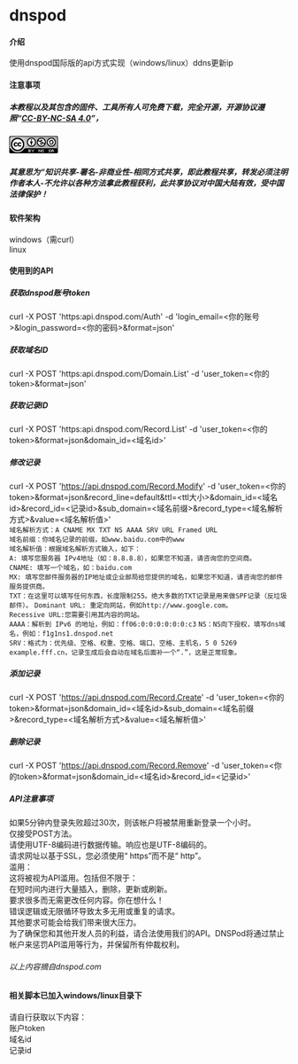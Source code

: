 # dnspod

#### 介绍
使用dnspod国际版的api方式实现（windows/linux）ddns更新ip

#### 注意事项
##### 本教程以及其包含的固件、工具所有人可免费下载，完全开源，开源协议遵照“[CC-BY-NC-SA 4.0](https://creativecommons.org/licenses/by-nc-sa/4.0/deed.zh)”，  
[![image](https://github.com/2879597772/ONT/blob/master/images/CC.png)](https://creativecommons.org/licenses/by-nc-sa/4.0/deed.zh)
##### 其意思为“知识共享-署名-非商业性-相同方式共享，即此教程共享，转发必须注明作者本人-不允许以各种方法拿此教程获利，此共享协议对中国大陆有效，受中国法律保护！

#### 软件架构
windows（需curl）  
linux

#### 使用到的API

##### 获取dnspod账号token
curl -X POST 'https:api.dnspod.com/Auth' -d 'login_email=<你的账号>&login_password=<你的密码>&format=json'
##### 获取域名ID
curl -X POST 'https:api.dnspod.com/Domain.List' -d 'user_token=<你的token>&format=json'
##### 获取记录ID
curl -X POST 'https:api.dnspod.com/Record.List' -d 'user_token=<你的token>&format=json&domain_id=<域名id>'
##### 修改记录
curl -X POST 'https://api.dnspod.com/Record.Modify' -d 'user_token=<你的token>&format=json&record_line=default&ttl=<ttl大小>&domain_id=<域名id>&record_id=<记录id>&sub_domain=<域名前缀>&record_type=<域名解析方式>&value=<域名解析值>'  
`域名解析方式：A CNAME MX TXT NS AAAA SRV URL Framed URL`  
`域名前缀：你域名记录的前缀，如www.baidu.com中的www`  
`域名解析值：根据域名解析方式输入，如下：`  
`A: 填写您服务器 IPv4地址（如：8.8.8.8），如果您不知道，请咨询您的空间商。`  
`CNAME: 填写一个域名，如：baidu.com`  
`MX: 填写您邮件服务器的IP地址或企业邮局给您提供的域名，如果您不知道，请咨询您的邮件服务提供商。`  
`TXT：在这里可以填写任何东西，长度限制255。绝大多数的TXT记录是用来做SPF记录（反垃圾邮件）。`
`Dominant URL: 重定向网站，例如http://www.google.com。`  
`Recessive URL:您需要引用其内容的网站。`  
`AAAA：解析到 IPv6 的地址，例如：ff06:0:0:0:0:0:0:c3`
`NS：NS向下授权，填写dns域名，例如：f1g1ns1.dnspod.net `  
`SRV：格式为：优先级、空格、权重、空格、端口、空格、主机名，5 0 5269 example.fff.cn，记录生成后会自动在域名后面补一个“.”，这是正常现象。`
##### 添加记录
curl -X POST 'https://api.dnspod.com/Record.Create' -d 'user_token=<你的token>&format=json&domain_id=<域名id>&sub_domain=<域名前缀>&record_type=<域名解析方式>&value=<域名解析值>'
##### 删除记录
curl -X POST 'https://api.dnspod.com/Record.Remove' -d 'user_token=<你的token>&format=json&domain_id=<域名id>&record_id=<记录id>'
##### API注意事项
如果5分钟内登录失败超过30次，则该帐户将被禁用重新登录一个小时。  
仅接受POST方法。  
请使用UTF-8编码进行数据传输。响应也是UTF-8编码的。  
请求网址以基于SSL，您必须使用“ https”而不是“ http”。  
滥用：  
这将被视为API滥用。包括但不限于：  
在短时间内进行大量插入，删除，更新或刷新。  
要求很多而无需更改任何内容。你在想什么！  
错误逻辑或无限循环导致太多无用或重复的请求。  
其他要求可能会给我们带来很大压力。  
为了确保您和其他开发人员的利益，请合法使用我们的API。DNSPod将通过禁止帐户来惩罚API滥用等行为，并保留所有仲裁权利。  
###### 以上内容摘自dnspod.com

#### 相关脚本已加入windows/linux目录下
请自行获取以下内容：  
账户token  
域名id  
记录id  
